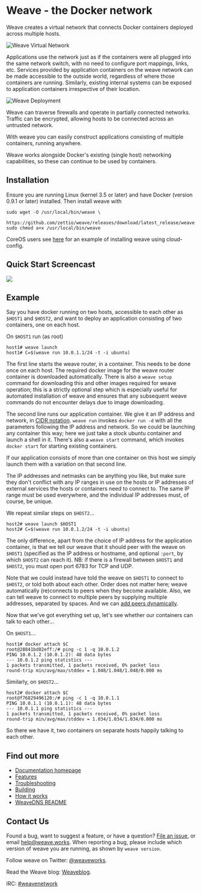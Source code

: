 # Weave - the Docker network

Weave creates a virtual network that connects Docker containers
deployed across multiple hosts.

![Weave Virtual Network](/docs/virtual-network.png?raw=true "Weave Virtual Network")

Applications use the network just as if the containers were all
plugged into the same network switch, with no need to configure port
mappings, links, etc. Services provided by application containers on
the weave network can be made accessible to the outside world,
regardless of where those containers are running. Similarly, existing
internal systems can be exposed to application containers irrespective
of their location.

![Weave Deployment](/docs/deployment.png?raw=true "Weave Deployment")

Weave can traverse firewalls and operate in partially connected
networks. Traffic can be encrypted, allowing hosts to be connected
across an untrusted network.

With weave you can easily construct applications consisting of
multiple containers, running anywhere.

Weave works alongside Docker's existing (single host) networking
capabilities, so these can continue to be used by containers.

## Installation

Ensure you are running Linux (kernel 3.5 or later) and have Docker
(version 0.9.1 or later) installed. Then install weave with

    sudo wget -O /usr/local/bin/weave \
      https://github.com/zettio/weave/releases/download/latest_release/weave
    sudo chmod a+x /usr/local/bin/weave

CoreOS users see [here](https://github.com/fintanr/weave-gs/blob/master/coreos-simple/user-data) for an example of installing weave using cloud-config.

## Quick Start Screencast

<a href="http://youtu.be/k6r7yuSr0hE" alt="Click to watch the screencast" target="_blank">
  <img src="/docs/hello-screencast.png" />
</a>

## Example

Say you have docker running on two hosts, accessible to each other as
`$HOST1` and `$HOST2`, and want to deploy an application consisting of
two containers, one on each host.

On `$HOST1` run (as root)

    host1# weave launch
    host1# C=$(weave run 10.0.1.1/24 -t -i ubuntu)

The first line starts the weave router, in a container. This needs to
be done once on each host. The required docker image for the weave
router container is downloaded automatically. There is also a `weave
setup` command for downloading this and other images required for
weave operation; this is a strictly optional step which is especially
useful for automated installation of weave and ensures that any
subsequent weave commands do not encounter delays due to image
downloading.

The second line runs our application container. We give it an IP
address and network, in
[CIDR notation](http://en.wikipedia.org/wiki/Classless_Inter-Domain_Routing#CIDR_notation).
`weave run` invokes `docker run -d` with all the parameters following
the IP address and network. So we could be launching any container
this way; here we just take a stock ubuntu container and launch a
shell in it. There's also a `weave start` command, which invokes
`docker start` for starting existing containers.

If our application consists of more than one container on this host we
simply launch them with a variation on that second line.

The IP addresses and netmasks can be anything you like, but make sure
they don't conflict with any IP ranges in use on the hosts or IP
addresses of external services the hosts or containers need to connect
to. The same IP range must be used everywhere, and the individual IP
addresses must, of course, be unique.

We repeat similar steps on `$HOST2`...

    host2# weave launch $HOST1
    host2# C=$(weave run 10.0.1.2/24 -t -i ubuntu)

The only difference, apart from the choice of IP address for the
application container, is that we tell our weave that it should peer
with the weave on `$HOST1` (specified as the IP address or hostname, and
optional `:port`, by which `$HOST2` can reach it). NB: if there is a
firewall between `$HOST1` and `$HOST2`, you must open port 6783 for TCP
and UDP.

Note that we could instead have told the weave on `$HOST1` to connect to
`$HOST2`, or told both about each other. Order does not matter here;
weave automatically (re)connects to peers when they become
available. Also, we can tell weave to connect to multiple peers by
supplying multiple addresses, separated by spaces. And we can
[add peers dynamically](http://zettio.github.io/weave/features.html#dynamic-topologies).

Now that we've got everything set up, let's see whether our containers
can talk to each other...

On `$HOST1`...

    host1# docker attach $C
    root@28841bd02eff:/# ping -c 1 -q 10.0.1.2
    PING 10.0.1.2 (10.0.1.2): 48 data bytes
    --- 10.0.1.2 ping statistics ---
    1 packets transmitted, 1 packets received, 0% packet loss
    round-trip min/avg/max/stddev = 1.048/1.048/1.048/0.000 ms

Similarly, on `$HOST2`...

    host2# docker attach $C
    root@f76829496120:/# ping -c 1 -q 10.0.1.1
    PING 10.0.1.1 (10.0.1.1): 48 data bytes
    --- 10.0.1.1 ping statistics ---
    1 packets transmitted, 1 packets received, 0% packet loss
    round-trip min/avg/max/stddev = 1.034/1.034/1.034/0.000 ms

So there we have it, two containers on separate hosts happily talking
to each other.

## Find out more

 * [Documentation homepage](http://zettio.github.io/weave/)
 * [Features](http://zettio.github.io/weave/features.html)
 * [Troubleshooting](http://zettio.github.io/weave/troubleshooting.html)
 * [Building](http://zettio.github.io/weave/building.html)
 * [How it works](http://zettio.github.io/weave/how-it-works.html)
 * [WeaveDNS README](https://github.com/zettio/weave/tree/master/weavedns#readme)

## Contact Us

Found a bug, want to suggest a feature, or have a question?
[File an issue](https://github.com/zettio/weave/issues), or email
help@weave.works. When reporting a bug, please include which version of
weave you are running, as shown by `weave version`.

Follow weave on Twitter:
[@weaveworks](https://twitter.com/weaveworks).

Read the Weave blog:
[Weaveblog](http://weaveblog.com/).

IRC:
[#weavenetwork](https://botbot.me/freenode/weavenetwork/)
